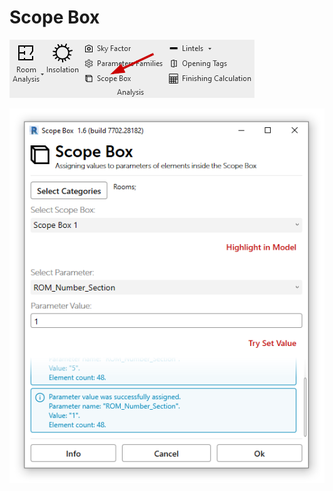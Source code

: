 # Scope Box

![](../../.gitbook/assets/image%20%2862%29.png)

![](../../.gitbook/assets/image%20%2863%29.png)

